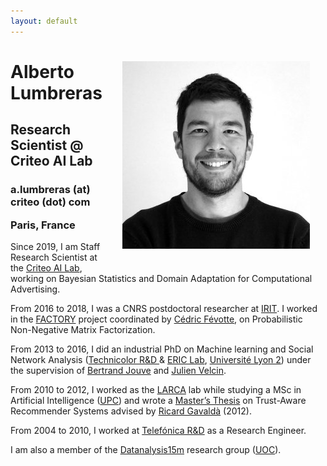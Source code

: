```yaml
---
layout: default
---
```


<div class="col-xs-12 col-md-12">

<div class=".col-xs-12 .col-md-4">
	<img src="./img/alberto_w.jpg" 
		class="img-rounded" 
		style="float: right; margin: 0px 25px 25px 25px;" />
</div>

<div class=".col-xs-12 .col-md-8">
	<h1> Alberto Lumbreras </h1>
	<h2 class="headline">Research Scientist @ Criteo AI Lab</h2>
	<h3 class="headline">a.lumbreras (at) criteo (dot) com <p>Paris, France</p></h3>

<p> Since 2019, I am Staff Research Scientist at the <a href="https://ailab.criteo.com/">Criteo AI Lab</a>, working on Bayesian Statistics and Domain Adaptation for Computational Advertising.</p>

<p>
From 2016 to 2018, I was a CNRS postdoctoral researcher
at <a href="https://www.irit.fr/?lang=fr">IRIT</a>. 
I worked in the <a href="http://projectfactory.irit.fr/">FACTORY</a> project 
coordinated by <a href="https://www.irit.fr/~Cedric.Fevotte/">Cédric Févotte</a>, on Probabilistic Non-Negative Matrix Factorization.
</p>

<p>
From 2013 to 2016, I did an industrial PhD on Machine learning and Social Network Analysis (<a href="http://www.technicolor.com/">Technicolor R&D </a> & <a href="http://eric.univ-lyon2.fr/">ERIC Lab</a>, <a href="http://www.univ-lyon2.fr/">Université Lyon 2</a>) under the supervision of <a href="http://blogs.univ-tlse2.fr/jouve/">Bertrand Jouve</a> 
and <a href="http://mediamining.univ-lyon2.fr/people/velcin/">Julien Velcin</a>. 
</p> 

<p>
From 2010 to 2012, I worked as the <a href="https://recerca.upc.edu/larca/en">LARCA</a> lab  while studying a MSc in Artificial Intelligence (<a href="http://www.upc.edu/?set_language=en">UPC</a>)
and wrote a <a href="http://www.albertolumbreras.net/files/Lumbreras_MasterThesis.pdf">Master’s Thesis</a> on Trust-Aware Recommender Systems 
advised by <a href="http://www.lsi.upc.edu/~gavalda/">Ricard Gavaldà</a> (2012).
</p>

<p>
From 2004 to 2010, I worked at <a href="http://tid.es/en/Pages/default.aspx">Telefónica R&D</a> 
as a Research Engineer. 
</p>

<p>
I am also a member of the <a href="http://datanalysis15m.wordpress.com/">Datanalysis15m</a> research group 
(<a href="http://www.uoc.edu/portal/en/index.html">UOC</a>).
</p>

</div> 
</div> <!-- Text column -->

